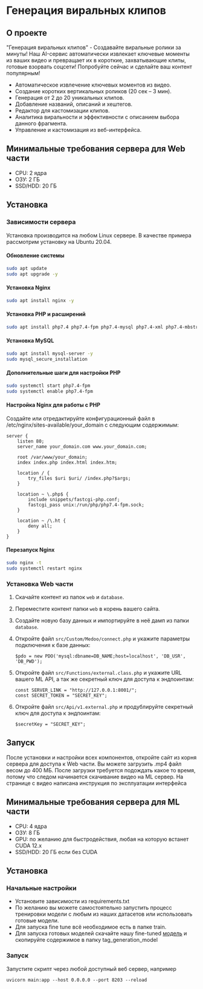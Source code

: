 # Генерация виральных клипов

## О проекте
"Генерация виральных клипов" - Создавайте виральные ролики за минуты! Наш AI-сервис автоматически извлекает ключевые моменты из ваших видео и превращает их в короткие, захватывающие клипы, готовые взорвать соцсети! Попробуйте сейчас и сделайте ваш контент популярным!
- Автоматическое извлечение ключевых моментов из видео.
- Создание коротких вертикальных роликов (20 сек – 3 мин).
- Генерация от 2 до 20 уникальных клипов.
- Добавление названий, описаний и хештегов.
- Редактор для кастомизации клипов.
- Аналитика виральности и эффективности с описанием выбора данного фрагмента.
- Управление и кастомизация из веб-интерфейса.

## Минимальные требования сервера для Web части
- CPU: 2 ядра
- ОЗУ: 2 ГБ
- SSD/HDD: 20 ГБ

## Установка
### Зависимости сервера
Установка производится на любом Linux сервере. В качестве примера рассмотрим установку на Ubuntu 20.04.

#### Обновление системы
```bash
sudo apt update
sudo apt upgrade -y
```

#### Установка Nginx
```bash
sudo apt install nginx -y
```

#### Установка PHP и расширений
```bash
sudo apt install php7.4 php7.4-fpm php7.4-mysql php7.4-xml php7.4-mbstring php7.4-curl -y
```

#### Установка MySQL
```bash
sudo apt install mysql-server -y
sudo mysql_secure_installation
```

#### Дополнительные шаги для настройки PHP
```bash
sudo systemctl start php7.4-fpm
sudo systemctl enable php7.4-fpm
```

#### Настройка Nginx для работы с PHP
Создайте или отредактируйте конфигурационный файл в /etc/nginx/sites-available/your_domain с следующим содержимым:
```nginx
server {
    listen 80;
    server_name your_domain.com www.your_domain.com;

    root /var/www/your_domain;
    index index.php index.html index.htm;

    location / {
        try_files $uri $uri/ /index.php?$args;
    }

    location ~ \.php$ {
        include snippets/fastcgi-php.conf;
        fastcgi_pass unix:/run/php/php7.4-fpm.sock;
    }

    location ~ /\.ht {
        deny all;
    }
}

```

#### Перезапуск Nginx

```bash
sudo nginx -t
sudo systemctl restart nginx
```
### Установка Web части
1. Скачайте контент из папок `web` и `database`.
2. Переместите контент папки `web` в корень вашего сайта.
3. Создайте новую базу данных и импортируйте в неё дамп из папки `database`.
4. Откройте файл `src/Custom/Medoo/connect.php` и укажите параметры подключения к базе данных:
    ```
    $pdo = new PDO('mysql:dbname=DB_NAME;host=localhost', 'DB_USR', 'DB_PWD');
    ```
5. Откройте файл `src/Functions/external.class.php` и укажите URL вашего ML API, а так же секретный ключ для доступа к эндпоинтам:
    ```
    const SERVER_LINK = "http://127.0.0.1:8001/";
    const SECRET_TOKEN = "SECRET_KEY";
    ```

6. Откройте файл `src/Api/v1.external.php` и продублируйте секретный ключ для доступа к эндпоинтам:
    ```
    $secretKey = "SECRET_KEY";
    ```   

## Запуск
После установки и настройки всех компонентов, откройте сайт из корня сервера для доступа к Web части. Вы можете загрузить .mp4 файл весом до 400 МБ. После загрузки требуется подождать какое то время, потому что следом начинается скачивание видео на ML сервер. На странице с видео написана инструкция по эксплуатации интерфейса

## Минимальные требования сервера для ML части
- CPU: 4 ядра
- ОЗУ: 8 ГБ
- GPU: по желанию для быстродействия, любая на которую встанет CUDA 12.x
- SSD/HDD: 20 ГБ если без CUDA 

## Установка
### Начальные настройки
- Установите зависимости из requirements.txt
- По желанию вы можете самостоятельно запустить процесс тренировки модели с любым из наших датасетов или использовать готовые модели. 
- Для запуска fine tune всё необходимое есть в папке train.
- Для запуска готовых моделей скачайте нашу fine-tuned [модель](https://disk.yandex.ru/d/xIzOgrKFHvnPdQ) и скопируйте содержимое в папку tag_generation_model 

### Запуск
Запустите скрипт через любой доступный веб сервер, например
```
uvicorn main:app --host 0.0.0.0 --port 8203 --reload
``` 
